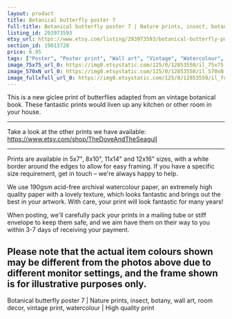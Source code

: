 ```yaml
---
layout: product
title: Botanical butterfly poster 7 
full-title: Botanical butterfly poster 7 | Nature prints, insect, botany, wall art, room decor, vintage print, watercolour | High quality print
listing_id: 293973593
etsy_url: https://www.etsy.com/listing/293973593/botanical-butterfly-poster-7-nature?utm_source=thedoveandtheseagull&utm_medium=api&utm_campaign=api
section_id: 19013728
price: 6.95
tags: ["Poster", "Poster print", "Wall art", "Vintage", "Watercolour", "Nature", "Botanical art", "Wildlife", "Nature print", "Butterfly print", "Butterfly art", "Butterfly poster", "High quality print"]
image_75x75_url_0: https://img0.etsystatic.com/125/0/12853550/il_75x75.975938528_n929.jpg
image_570xN_url_0: https://img0.etsystatic.com/125/0/12853550/il_570xN.975938528_n929.jpg
image_fullxfull_url_0: https://img0.etsystatic.com/125/0/12853550/il_fullxfull.975938528_n929.jpg
---
```

This is a new giclee print of butterflies adapted from an vintage botanical book. These fantastic prints would liven up any kitchen or other room in your house. 

---

Take a look at the other prints we have available: https://www.etsy.com/shop/TheDoveAndTheSeagull

---

Prints are available in 5x7&quot;, 8x10&quot;, 11x14&quot; and 12x16&quot; sizes, with a white border around the edges to allow for easy framing. If you have a specific size requirement, get in touch – we&#39;re always happy to help.

We use 190gsm acid-free archival watercolour paper, an extremely high quality paper with a lovely texture, which looks fantastic and brings out the best in your artwork. With care, your print will look fantastic for many years!

When posting, we&#39;ll carefully pack your prints in a mailing tube or stiff envelope to keep them safe, and we aim have them on their way to you within 3-7 days of receiving your payment.

Please note that the actual item colours shown may be different from the photos above due to different monitor settings, and the frame shown is for illustrative purposes only.
---

Botanical butterfly poster 7 | Nature prints, insect, botany, wall art, room decor, vintage print, watercolour | High quality print
